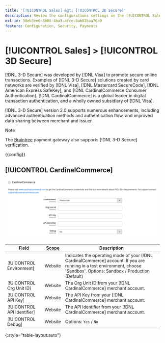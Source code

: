 ```yaml
---
title: '[!UICONTROL Sales] &gt; [!UICONTROL 3D Secure]'
description: Review the configurations settings on the [!UICONTROL Sales] &gt; [!UICONTROL 3D Secure] page of the Commerce Admin.
exl-id: 38eb3ee6-8b80-4ba3-afce-8ab82baa76a9
feature: Configuration, Security, Payments
---
```

# [!UICONTROL Sales] > [!UICONTROL 3D Secure]

[!DNL 3-D Secure] was developed by [!DNL Visa] to promote secure online transactions. Examples of [!DNL 3-D Secure] solutions created by card networks are verified by [!DNL Visa], [!DNL Mastercard SecureCode], [!DNL American Express SafeKey], and [!DNL CardinalCommerce Consumer Authentication]. [!DNL CardinalCommerce] is a global leader in digital transaction authentication, and a wholly owned subsidiary of [!DNL Visa].

[!DNL 3-D Secure] version 2.0 supports numerous enhancements, including advanced authentication methods and authentication flow, and improved data sharing between merchant and issuer.

>[!NOTE]
>
>The [Braintree](../../stores-purchase/braintree.md) payment gateway also supports [!DNL 3-D Secure] verification.

{{config}}

## [!UICONTROL CardinalCommerce]

![CardinalCommerce](./assets/3d-secure-cardinalcommerce.png)<!-- zoom -->

|Field|[Scope](../../getting-started/websites-stores-views.md#scope-settings)|Description|
|--- |--- |--- |
|[!UICONTROL Environment]|Website|Indicates the operating mode of your [!DNL CardinalCommerce] account. If you are running in a test environment, choose 'Sandbox'. Options: Sandbox / Production (Default) |
|[!UICONTROL Org Unit ID]|Website|The Org Unit ID from your [!DNL CardinalCommerce] merchant account.|
|[!UICONTROL API Key]|Website|The API Key from your [!DNL CardinalCommerce] merchant account.|
|[!UICONTROL API Identifier]|Website|The API Identifier from your [!DNL CardinalCommerce] merchant account.|
|[!UICONTROL Debug]|Website|Options: `Yes` / `No`|

{:style="table-layout:auto"}

